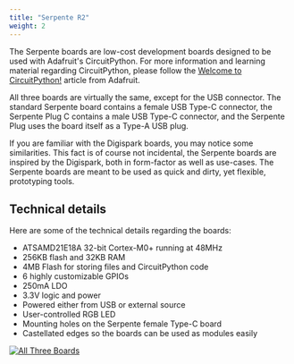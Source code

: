 ```yaml
---
title: "Serpente R2"
weight: 2
---
```


The Serpente boards are low-cost development boards designed to be used with Adafruit's CircuitPython. For more information and learning material regarding CircuitPython, please follow the [Welcome to CircuitPython!](https://learn.adafruit.com/welcome-to-circuitpython/overview) article from Adafruit.

All three boards are virtually the same, except for the USB connector. The standard Serpente board contains a female USB Type-C connector, the Serpente Plug C contains a male USB Type-C connector, and the Serpente Plug uses the board itself as a Type-A USB plug.

If you are familiar with the Digispark boards, you may notice some similarities. This fact is of course not incidental, the Serpente boards are inspired by the Digispark, both in form-factor as well as use-cases. The Serpente boards are meant to be used as quick and dirty, yet flexible, prototyping tools.

## Technical details

Here are some of the technical details regarding the boards:

- ATSAMD21E18A 32-bit Cortex-M0+ running at 48MHz
- 256KB flash and 32KB RAM
- 4MB Flash for storing files and CircuitPython code
- 6 highly customizable GPIOs
- 250mA LDO
- 3.3V logic and power
- Powered either from USB or external source
- User-controlled RGB LED
- Mounting holes on the Serpente female Type-C board
- Castellated edges so the boards can be used as modules easily

<div class="container">

[![All Three Boards](/docs/serpente/r2/three_boards_small.jpg)](/docs/serpente/r2/three_boards.jpg)

</div>
